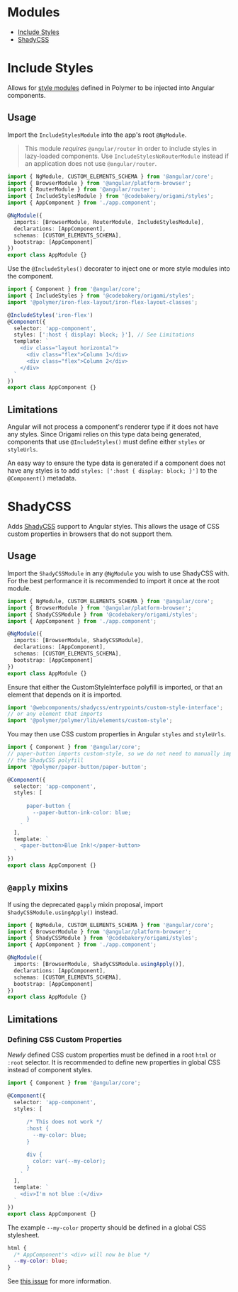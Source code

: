 # Modules

- [Include Styles](#include-styles)
- [ShadyCSS](#shadycss)

# Include Styles

Allows for [style modules](https://www.polymer-project.org/3.0/docs/devguide/style-shadow-dom#style-modules) defined in Polymer to be injected into Angular components.

## Usage

Import the `IncludeStylesModule` into the app's root `@NgModule`.

> This module _requires_ `@angular/router` in order to include styles in lazy-loaded components. Use `IncludeStylesNoRouterModule` instead if an application does not use `@angular/router`.

```ts
import { NgModule, CUSTOM_ELEMENTS_SCHEMA } from '@angular/core';
import { BrowserModule } from '@angular/platform-browser';
import { RouterModule } from '@angular/router';
import { IncludeStylesModule } from '@codebakery/origami/styles';
import { AppComponent } from './app.component';

@NgModule({
  imports: [BrowserModule, RouterModule, IncludeStylesModule],
  declarations: [AppComponent],
  schemas: [CUSTOM_ELEMENTS_SCHEMA],
  bootstrap: [AppComponent]
})
export class AppModule {}
```

Use the `@IncludeStyles()` decorater to inject one or more style modules into the component.

```ts
import { Component } from '@angular/core';
import { IncludeStyles } from '@codebakery/origami/styles';
import '@polymer/iron-flex-layout/iron-flex-layout-classes';

@IncludeStyles('iron-flex')
@Component({
  selector: 'app-component',
  styles: [':host { display: block; }'], // See Limitations
  template: `
    <div class="layout horizontal">
      <div class="flex">Column 1</div>
      <div class="flex">Column 2</div>
    </div>
  `
})
export class AppComponent {}
```

## Limitations

Angular will not process a component's renderer type if it does not have any styles. Since Origami relies on this type data being generated, components that use `@IncludeStyles()` must define either `styles` or `styleUrls`.

An easy way to ensure the type data is generated if a component does not have any styles is to add `styles: [':host { display: block; }']` to the `@Component()` metadata.

# ShadyCSS

Adds [ShadyCSS](https://github.com/webcomponents/shadycss) support to Angular styles. This allows the usage of CSS custom properties in browsers that do not support them.

## Usage

Import the `ShadyCSSModule` in any `@NgModule` you wish to use ShadyCSS with. For the best performance it is recommended to import it once at the root module.

```ts
import { NgModule, CUSTOM_ELEMENTS_SCHEMA } from '@angular/core';
import { BrowserModule } from '@angular/platform-browser';
import { ShadyCSSModule } from '@codebakery/origami/styles';
import { AppComponent } from './app.component';

@NgModule({
  imports: [BrowserModule, ShadyCSSModule],
  declarations: [AppComponent],
  schemas: [CUSTOM_ELEMENTS_SCHEMA],
  bootstrap: [AppComponent]
})
export class AppModule {}
```

Ensure that either the CustomStyleInterface polyfill is imported, or that an element that depends on it is imported.

```ts
import '@webcomponents/shadycss/entrypoints/custom-style-interface';
// or any element that imports
import '@polymer/polymer/lib/elements/custom-style';
```

You may then use CSS custom properties in Angular `styles` and `styleUrls`.

```ts
import { Component } from '@angular/core';
// paper-button imports custom-style, so we do not need to manually import
// the ShadyCSS polyfill
import '@polymer/paper-button/paper-button';

@Component({
  selector: 'app-component',
  styles: [
    `
      paper-button {
        --paper-button-ink-color: blue;
      }
    `
  ],
  template: `
    <paper-button>Blue Ink!</paper-button>
  `
})
export class AppComponent {}
```

## `@apply` mixins

If using the deprecated `@apply` mixin proposal, import `ShadyCSSModule.usingApply()` instead.

```ts
import { NgModule, CUSTOM_ELEMENTS_SCHEMA } from '@angular/core';
import { BrowserModule } from '@angular/platform-browser';
import { ShadyCSSModule } from '@codebakery/origami/styles';
import { AppComponent } from './app.component';

@NgModule({
  imports: [BrowserModule, ShadyCSSModule.usingApply()],
  declarations: [AppComponent],
  schemas: [CUSTOM_ELEMENTS_SCHEMA],
  bootstrap: [AppComponent]
})
export class AppModule {}
```

## Limitations

### Defining CSS Custom Properties

_Newly_ defined CSS custom properties must be defined in a root `html` or `:root` selector. It is recommended to define new properties in global CSS instead of component styles.

```ts
import { Component } from '@angular/core';

@Component({
  selector: 'app-component',
  styles: [
    `
      /* This does not work */
      :host {
        --my-color: blue;
      }

      div {
        color: var(--my-color);
      }
    `
  ],
  template: `
    <div>I'm not blue :(</div>
  `
})
export class AppComponent {}
```

The example `--my-color` property should be defined in a global CSS stylesheet.

```css
html {
  /* AppComponent's <div> will now be blue */
  --my-color: blue;
}
```

See [this issue](https://github.com/webcomponents/shadycss/issues/75) for more information.

